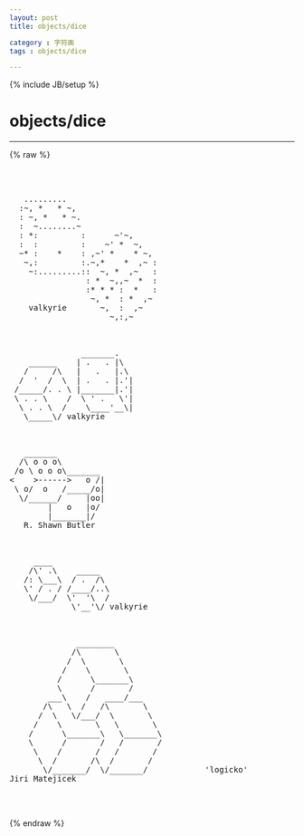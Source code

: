 ```yaml
---
layout: post
title: objects/dice
category : 字符画
tags : objects/dice
---
```

{% include JB/setup %}
# objects/dice
---
{% raw %}
<pre>



   .........
  :~, *   * ~,
  : ~, *   * ~.
  :  ~........~
  : *:         :      ~&#039;~,
  :  :         :    ~&#039; *  ~,
  ~* :    *    : ,~&#039; *    * ~,
   ~,:         :.~,*    *  ,~ :
    ~:.........::  ~, *  ,~   :
                : *  ~,,~  *  :
                :* * * :  *   :
                 ~, *  : *  ,~
    valkyrie       ~,  :  ,~
                     ~,:,~



               _______.
    ______    | .   . |\
   /     /\   |   .   |.\
  /  &#039;  /  \  | .   . |.&#039;|
 /_____/. . \ |_______|.&#039;|
 \ . . \    /  \ &#039; .   \&#039;|
  \ . . \  /    \____&#039;__\|
   \_____\/ valkyrie 



   _______
  /\ o o o\
 /o \ o o o\_______
&lt;    &gt;------&gt;   o /|
 \ o/  o   /_____/o|
  \/______/     |oo|
        |   o   |o/
        |_______|/
   R. Shawn Butler



     ____
    /\&#039; .\    _____
   /: \___\  / .  /\
   \&#039; / . / /____/..\
    \/___/  \&#039;  &#039;\  /
             \&#039;__&#039;\/ valkyrie 



              ________
             /\       \
            /  \       \
           /    \       \
          /      \_______\
          \      /       /
        ___\    /   ____/___
       /\   \  /   /\       \
      /  \   \/___/  \       \
     /    \       \   \       \
    /      \_______\   \_______\
    \      /       /   /       /
     \    /       /   /       /
      \  /       /\  /       /
       \/_______/  \/_______/            &#039;logicko&#039;
Jiri Matejicek 


 </pre>
{% endraw %}
